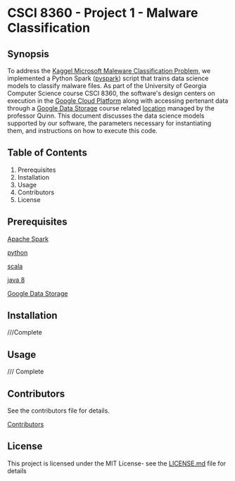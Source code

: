 # CSCI 8360 - Project 1 - Malware Classification

## Synopsis

To address the [Kaggel Microsoft Maleware Classification Problem](https://www.kaggle.com/c/malware-classification), we implemented
a Python Spark ([pyspark](https://spark.apache.org/docs/2.2.1/api/python/pyspark.html)) script that trains data science models to 
classify malware files. As part of the University of Georgia Computer Science course CSCI 8360, the software's design centers on execution
in the [Google Cloud Platform](https://cloud.google.com/) along with accessing pertenant data through a 
[Google Data Storage](https://cloud.google.com/storage/) course related 
[location](https://console.cloud.google.com/storage/browser/uga-dsp/project1) 
managed by the professor Quinn. This document discusses the data science models supported by our software, the parameters necessary for 
instantiating them, and instructions on how to execute this code.

## Table of Contents 
1)	Prerequisites
2)	Installation
3)	Usage
4)	Contributors
5)	License

## Prerequisites 
[Apache Spark](https://spark.apache.org/)

[python](https://www.python.org/downloads/) 

[scala](https://www.scala-lang.org/download/) 

[java 8](https://www.oracle.com/technetwork/java/javase/downloads/jdk8-downloads-2133151.html) 

[Google Data Storage](https://cloud.google.com/storage/)

## Installation
 ///Complete

## Usage
 /// Complete
 
## Contributors

See the contributors file for details. 

[Contributors](https://github.com/dsp-uga/team-alpine-p1/blob/develop/Contributors.md)

## License
This project is licensed under the MIT License- see the [LICENSE.md](https://github.com/dsp-uga/team-alpine-p1/blob/develop/LICENSE) file for details



